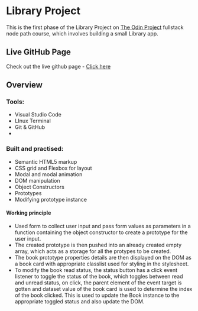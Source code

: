 # Library Project
This is the first phase of the Library Project on [The Odin Project](theodinproject.com) fullstack node path course, which involves building a small Library app.

## Live GitHub Page
Check out the live github page - [Click here](https://ralatcode.github.io/Library/)

## Overview

### Tools:
- Visual Studio Code
- LInux Terminal
- Git & GitHub
- 

### Built and practised:
- Semantic HTML5 markup
- CSS grid and Flexbox for layout
- Modal and modal animation
- DOM manipulation
- Object Constructors
- Prototypes
- Modifying prototype instance

#### Working principle
- Used form to collect user input and pass form values as parameters in a function containing the object constructor to create a prototype for the user input.
-  The created prototype is then pushed into an already created empty array, which acts as a storage for all the protypes to be created.
- The book prototype properties details are then displayed on the DOM as a book card with appropriate classlist used for styling in the stylesheet.
- To modify the book read status, the status button has a click event listener to toggle the status of the book, which toggles between read and unread status, on click, the parent element of the event target is gotten and dataset value of the book card is used to determine the index of the book clicked. This is used to update the Book instance to the appropriate toggled status and also update the DOM.

